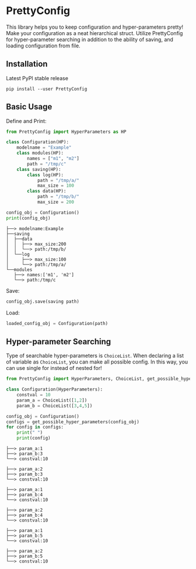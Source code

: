 # PrettyConfig
This library helps you to keep configuration and hyper-parameters pretty! Make your configuration as a neat hierarchical struct. Utilize PrettyConfig for hyper-parameter searching in addition to the ability of saving, and loading configuration from file.

Installation
------------

Latest PyPI stable release
~~~~~~~~~~~~~~~~~~~~~~~~~~
pip install --user PrettyConfig
~~~~~~~~~~~~~~~~~~~~~~~~~~

Basic Usage
------------
Define and Print:
```python
from PrettyConfig import HyperParameters as HP

class Configuration(HP):
    modelname = "Example"
    class modules(HP):
        names = ["m1", "m2"]
        path = "/tmp/c"
    class saving(HP): 
        class log(HP):
            path = "/tmp/a/"
            max_size = 100
        class data(HP):
            path = "/tmp/b/"
            max_size = 200

config_obj = Configuration()
print(config_obj)
```
~~~~~~~~~~~~~~~~~~~~~~~~~~
├──> modelname:Example
├──saving
│  ├──data
│  │  ├──> max_size:200
│  │  └──> path:/tmp/b/
│  └──log
│     ├──> max_size:100
│     └──> path:/tmp/a/
└──modules
   ├──> names:['m1', 'm2']
   └──> path:/tmp/c
~~~~~~~~~~~~~~~~~~~~~~~~~~

Save:
```python
config_obj.save(saving path)
```

Load:
```python
loaded_config_obj = Configuration(path)
```

Hyper-parameter Searching 
------------
Type of searchable hyper-parameters is ``ChoiceList``. When declaring a list of variable as ``ChoiceList``, you can make all possible config. In this way, you can use single for instead of nested for!
```python
from PrettyConfig import HyperParameters, ChoiceList, get_possible_hyper_parameters

class Configuration(HyperParameters):
    constval = 10
    param_a = ChoiceList([1,2])
    param_b = ChoiceList([3,4,5])

config_obj = Configuration()
configs = get_possible_hyper_parameters(config_obj)
for config in configs:
    print(" ")
    print(config)
```
~~~~~~~~~~~~~~~~~~~~~~~~~~
├──> param_a:1
├──> param_b:3
└──> constval:10
 
├──> param_a:2
├──> param_b:3
└──> constval:10
 
├──> param_a:1
├──> param_b:4
└──> constval:10
 
├──> param_a:2
├──> param_b:4
└──> constval:10
 
├──> param_a:1
├──> param_b:5
└──> constval:10
 
├──> param_a:2
├──> param_b:5
└──> constval:10
~~~~~~~~~~~~~~~~~~~~~~~~~~

